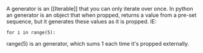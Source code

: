 A generator is an [[Iterable]] that you can only iterate over once.
In python an generator is an object that when propped, returns a value from a pre-set sequence, but it generates these values as it is propped. IE:

```
for i in range(5):
```

range(5) is an generator, which sums 1 each time it's propped externally.